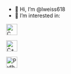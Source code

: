 - 👋 Hi, I’m @lweiss618
- 👀 I’m interested in:
<p>
  <a href="https://en.wikipedia.org/wiki/C_(programming_language)">
    <img src="https://upload.wikimedia.org/wikipedia/commons/1/18/C_Programming_Language.svg" alt="C" height="30">
  </a>
</p>
<p>
  <a href="https://en.wikipedia.org/wiki/C%2B%2B">
    <img src="https://commons.wikimedia.org/wiki/File:ISO_C%2B%2B_Logo.svg#/media/File:ISO_C++_Logo.svg" alt="C++" height="30">
  </a>
</p>
<p>
  <a href="https://en.wikipedia.org/wiki/Python_(programming_language)">
    <img src="https://upload.wikimedia.org/wikipedia/commons/c/c3/Python-logo-notext.svg" alt="Python" height="30">
  </a>
</p>


<!---
lweiss618/lweiss618 is a ✨ special ✨ repository because its `README.md` (this file) appears on your GitHub profile.
You can click the Preview link to take a look at your changes.
--->
